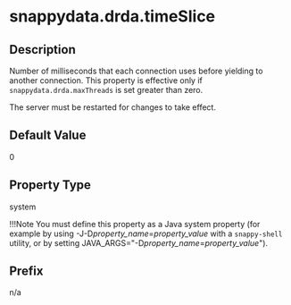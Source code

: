 # snappydata.drda.timeSlice

## Description

Number of milliseconds that each connection uses before yielding to another connection. This property is effective only if `snappydata.drda.maxThreads` is set greater than zero.

The server must be restarted for changes to take effect.

## Default Value

0

## Property Type

system 

!!!Note 
	You must define this property as a Java system property (for example by using -J-D*property\_name*=*property\_value* with a `snappy-shell` utility, or by setting JAVA\_ARGS="-D*property\_name*=*property\_value*").</p>

## Prefix

n/a
